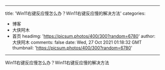 
---
title: 'Win11右键反应慢怎么办？Win11右键反应慢的解决方法'
categories: 
 - 博客
 - 大侠阿木
 - 首页
headimg: 'https://picsum.photos/400/300?random=6780'
author: 大侠阿木
comments: false
date: Wed, 27 Oct 2021 01:18:32 GMT
thumbnail: 'https://picsum.photos/400/300?random=6780'
---

<div>   
Win11右键反应慢怎么办？Win11右键反应慢的解决方法  
</div>
            